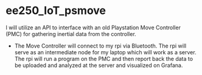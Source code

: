 # ee250_IoT_psmove
I will utilize an API to interface with an old Playstation Move Controller (PMC) for gathering inertial data from the controller.
  - The Move Controller will connect to my rpi via Bluetooth. The rpi will serve as an intermediate node for my laptop which       will work as a server.
The rpi will run a program on the PMC and then report back the data to be uploaded and analyzed at the server and visualized on Grafana.
